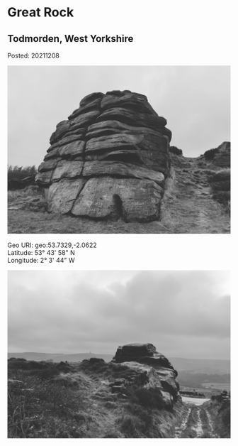 # Great Rock

## Todmorden, West Yorkshire

Posted: 20211208

![great_rock_1](images/great_rock_1.jpg)

Geo URI: geo:53.7329,-2.0622  
Latitude: 53° 43' 58" N  
Longitude: 2° 3' 44" W  

![great_rock_2](images/great_rock_2.jpg)